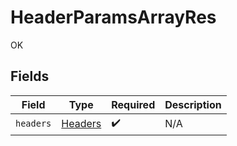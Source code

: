 # HeaderParamsArrayRes

OK


## Fields

| Field                                         | Type                                          | Required                                      | Description                                   |
| --------------------------------------------- | --------------------------------------------- | --------------------------------------------- | --------------------------------------------- |
| `headers`                                     | [Headers](../../models/operations/Headers.md) | :heavy_check_mark:                            | N/A                                           |
